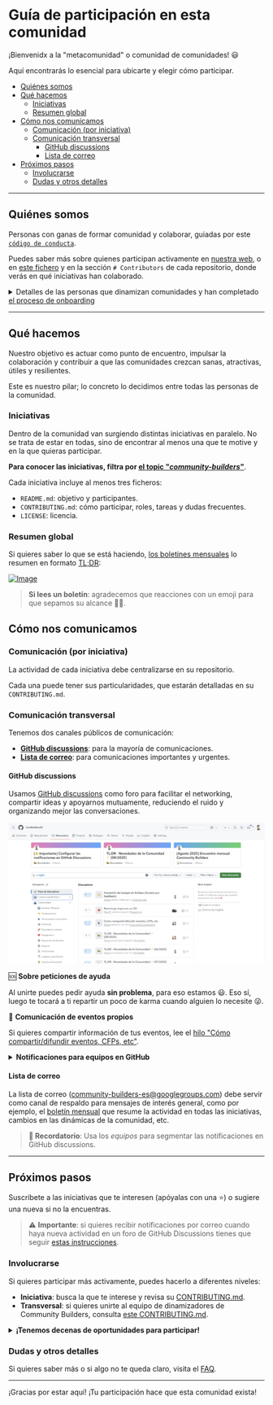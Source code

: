 # Guía de participación en esta comunidad

¡Bienvenidx a la "metacomunidad" o comunidad de comunidades! 😃 

Aquí encontrarás lo esencial para ubicarte y elegir cómo participar.

<!-- START doctoc generated TOC please keep comment here to allow auto update -->
<!-- DON'T EDIT THIS SECTION, INSTEAD RE-RUN doctoc TO UPDATE -->

- [Quiénes somos](#qui%C3%A9nes-somos)
- [Qué hacemos](#qu%C3%A9-hacemos)
  - [Iniciativas](#iniciativas)
  - [Resumen global](#resumen-global)
- [Cómo nos comunicamos](#c%C3%B3mo-nos-comunicamos)
  - [Comunicación (por iniciativa)](#comunicaci%C3%B3n-por-iniciativa)
  - [Comunicación transversal](#comunicaci%C3%B3n-transversal)
    - [GitHub discussions](#github-discussions)
    - [Lista de correo](#lista-de-correo)
- [Próximos pasos](#pr%C3%B3ximos-pasos)
  - [Involucrarse](#involucrarse)
  - [Dudas y otros detalles](#dudas-y-otros-detalles)

<!-- END doctoc generated TOC please keep comment here to allow auto update -->

---

## Quiénes somos

Personas con ganas de formar comunidad y colaborar, guiadas por este [`código de conducta`](./CODE_OF_CONDUCT.md).

Puedes saber más sobre quienes participan activamente en [nuestra web](https://combuilderses.github.io/), o en [este fichero](https://github.com/ComBuildersES/.github/blob/main/CONTRIBUTORS.md) y en la sección `# Contributors` de cada repositorio, donde verás en qué iniciativas han colaborado.

<details>
<summary>Detalles de las personas que dinamizan comunidades y han completado <a href="https://github.com/ComBuildersES/gestion-interna/blob/main/.github/ISSUE_TEMPLATE/hacer-onboarding.md">el proceso de onboarding</a></summary>
<div>

Para conocer motivaciones, intereses y redes  tienes:
* **PPT:** [Community Builders - Personas que forman parte de la comunidad](https://docs.google.com/presentation/d/1ResYtqrRDQIEJwsloYyW5NH1FRQJIwSqAJeuplY3bno/edit?slide=id.g2e29525fa3a_0_136#slide=id.g2e29525fa3a_0_136) (🔒)
* **Social media**: [lista en X](https://x.com/i/lists/1861687729429303706) y [starter pack en Bluesky](https://bsky.app/starter-pack/communitybuilders.bsky.social/3lbw4mhnycx2w).

También hay una [lista en GitHub](https://github.com/orgs/ComBuildersES/people) (inscripción voluntaria).


<details><summary><strong>¿Cómo inscribirse para aparecer en la lista de GitHub?</strong></summary>


Solo las personas que han completado el onboarding pueden aparecer en la lista. Para hacerlo, cambia la visibilidad de tu perfil en: `https://github.com/orgs/ComBuildersES/people/TU_NOMBRE_DE_USUARIO`:

![Image](https://github.com/user-attachments/assets/acf76d4d-d8ac-4708-b769-a9e86897fac5)

</details>

</div>
</details>


---

## Qué hacemos

Nuestro objetivo es actuar como punto de encuentro, impulsar la colaboración y contribuir a que las comunidades crezcan sanas, atractivas, útiles y resilientes.

Este es nuestro pilar; lo concreto lo decidimos entre todas las personas de la comunidad.

### Iniciativas

Dentro de la comunidad van surgiendo distintas iniciativas en paralelo. No se trata de estar en todas, sino de encontrar al menos una que te motive y en la que quieras participar.

**Para conocer las iniciativas, filtra por [el topic "*community-builders*"](https://github.com/topics/community-builders)**.

Cada iniciativa incluye al menos tres ficheros:
* `README.md`: objetivo y participantes.
* `CONTRIBUTING.md`: cómo participar, roles, tareas y dudas frecuentes.
* `LICENSE`: licencia.

### Resumen global

Si quieres saber lo que se está haciendo, [los boletines mensuales](https://github.com/orgs/ComBuildersES/discussions/categories/novedades) lo resumen en formato [TL;DR](https://en.wikipedia.org/wiki/TL;DR):

<a href="https://github.com/orgs/ComBuildersES/discussions/categories/novedades"><img width="882" height="411" alt="Image" src="https://github.com/user-attachments/assets/13f068d7-abb0-4ed8-b303-25078ee2e966" /></a>

> **Si lees un boletín**: agradecemos que reacciones con un emoji para que sepamos su alcance 🙏🙂.

## Cómo nos comunicamos

### Comunicación (por iniciativa)

La actividad de cada iniciativa debe centralizarse en su repositorio. 

Cada una puede tener sus particularidades, que estarán detalladas en su `CONTRIBUTING.md`.

### Comunicación transversal

Tenemos dos canales públicos de comunicación:

* **[GitHub discussions](#github-discussions)**: para la mayoría de comunicaciones.
* **[Lista de correo](#lista-de-correo)**: para comunicaciones importantes y urgentes.

#### GitHub discussions

Usamos [GitHub discussions](https://github.com/orgs/ComBuildersES/discussions) como foro para facilitar el networking, compartir ideas y apoyarnos mutuamente, reduciendo el ruido y organizando mejor las conversaciones.

[![](./imgs/github-discussions-community-builders.jpg)](https://github.com/orgs/ComBuildersES/discussions)

🆘 **Sobre peticiones de ayuda** 

Al unirte puedes pedir ayuda **sin problema**, para eso estamos 😃. Eso sí, luego te tocará a ti repartir un poco de karma cuando alguien lo necesite 😜.

📢 **Comunicación de eventos propios**

Si quieres compartir información de tus eventos, lee el [hilo "Cómo compartir/difundir eventos, CFPs, etc"](https://github.com/orgs/ComBuildersES/discussions/109).


<details>
<summary><strong>Notificaciones para equipos en GitHub</strong></summary>
<div>

Para facilitar la segmentación de comunicaciones, hemos habilitado las [notificaciones de equipo](https://docs.github.com/es/organizations/organizing-members-into-teams/configuring-team-notifications) y estamos creando equipos. Tenemos:

* `@ComBuildersES/builders`: toda comunidad.
* `@ComBuildersES/NOMBRE_CIUDAD_O_ISLA`: personas de esa zona (o interesadas).
* `@ComBuildersES/admins`: quienes gestionan las cuentas de Community Builders.

Si te gustaría que se crease algún otro equipo, por ejemplo para dirigiste a todas las personas que organizan conferencias (ej: `@ComBuildersES/conferencias`), avísanos [en este issue](https://github.com/ComBuildersES/gestion-interna/issues/30).
</div>
</details> 


#### Lista de correo

La lista de correo ([community-builders-es@googlegroups.com](https://groups.google.com/u/1/g/community-builders-es/)) debe servir como canal de respaldo para mensajes de interés general, como por ejemplo, el [boletín mensual](#resumen-global-mes-a-mes) que resume la actividad en todas las iniciativas, cambios en las dinámicas de la comunidad, etc.

> **🔔 Recordatorio**: Usa los *equipos* para segmentar las notificaciones en GitHub discussions.

---


## Próximos pasos

Suscríbete a las iniciativas que te interesen (apóyalas con una ⭐️) o sugiere una nueva si no la encuentras.

> ⚠️ **Importante**: si quieres recibir notificaciones por correo cuando haya nueva actividad en un foro de GitHub Discussions tienes que seguir [estas instrucciones](https://github.com/orgs/ComBuildersES/discussions/1).

### Involucrarse

Si quieres participar más activamente, puedes hacerlo a diferentes niveles:

* **Iniciativa**: busca la que te interese y revisa su [CONTRIBUTING.md](https://github.com/search?q=org%3AComBuildersES+path%3ACONTRIBUTING.md&type=code).
* **Transversal**: si quieres unirte al equipo de dinamizadores de Community Builders, consulta [este CONTRIBUTING.md](https://github.com/ComBuildersES/gestion-interna/blob/main/CONTRIBUTING.md).

<details>
<summary><strong>¡Tenemos decenas de oportunidades para participar!</strong></summary>
<div>

Usamos los issues y etiquetas de GitHub para organizarnos. 

Formas de participar:
- Participa en [las conversaciones](https://github.com/orgs/ComBuildersES/discussions) que te interesen.
- Respondiendo dudas en *issues* etiquetados con [question](https://github.com/search?q=org%3AComBuildersES+label%3A%22question%22+&type=issues).
- Ayudando en tareas etiquetadas como "[help wanted](https://github.com/search?q=org%3AComBuildersES%20label%3A%22help%20wanted%22%20&type=issues)".
- Dando kudos, comentando o reaccionando a las ideas propuestas ([aquí](https://github.com/orgs/ComBuildersES/discussions/categories/ideas-y-propuestas)) o propón ideas nuevas.
- Organizando o dinamizando actividades: [online](https://github.com/ComBuildersES/punto-de-encuentro/blob/main/CONTRIBUTING.md#otros-encuentros-online) o [presenciales](https://github.com/ComBuildersES/punto-de-encuentro/blob/main/CONTRIBUTING.md#encuentros-presenciales).

</div>
</details>

### Dudas y otros detalles

Si quieres saber más o si algo no te queda claro, visita el [FAQ](https://github.com/ComBuildersES/.github/blob/main/FAQ.md).

---

¡Gracias por estar aquí! ¡Tu participación hace que esta comunidad exista!
